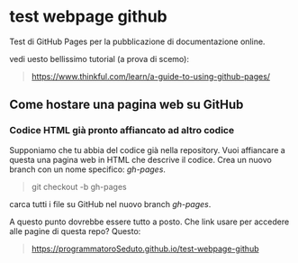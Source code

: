 # test webpage github

Test di GitHub Pages per la pubblicazione di documentazione online. 

vedi uesto bellissimo tutorial (a prova di scemo):

>https://www.thinkful.com/learn/a-guide-to-using-github-pages/

## Come hostare una pagina web su GitHub

### Codice HTML già pronto affiancato ad altro codice

Supponiamo che tu abbia del codice già nella repository. Vuoi affiancare a questa una pagina web in HTML che descrive il codice. 
Crea un nuovo branch con un nome specifico: *gh-pages*.

> git checkout -b gh-pages

carca tutti i file su GitHub nel nuovo branch *gh-pages*.

A questo punto dovrebbe essere tutto a posto. Che link usare per accedere alle pagine di questa repo? Questo:

> https://programmatoroSeduto.github.io/test-webpage-github


